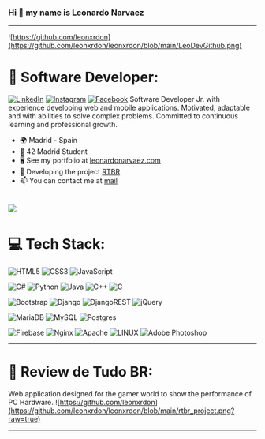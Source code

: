 ### Hi 👋 my name is Leonardo Narvaez
---

![https://github.com/leonxrdon](https://github.com/leonxrdon/leonxrdon/blob/main/LeoDevGithub.png)
# 💫 Software Developer:
[![LinkedIn](https://img.shields.io/badge/LinkedIn-%230077B5.svg?logo=linkedin&logoColor=white)](https://linkedin.com/in/leonxrdo-narvaez)
[![Instagram](https://img.shields.io/badge/Instagram-%23E4405F.svg?logo=Instagram&logoColor=white)](https://instagram.com/leonxrdo.n) 
[![Facebook](https://img.shields.io/badge/facebook-%2331A8FF.svg?logo=facebook&logoColor=white)](https://facebook.com/leopxndxlml)
Software Developer Jr. with experience developing web and mobile applications. Motivated, adaptable and with abilities to solve complex problems. Committed to continuous learning and professional growth.
* 🌍 Madrid - Spain
* 🧠 42 Madrid Student
* 🖥️ See my portfolio at [leonardonarvaez.com](https://leonardonarvaez.com)
* 🔭 Developing the project [RTBR](https://rtbr.online)
* 📫 You can contact me at [mail](mailto:leonxrdo.n@gmail.com)

[![](https://visitcount.itsvg.in/api?id=leonxrdon&icon=0&color=0)](https://visitcount.itsvg.in)
---

# 💻 Tech Stack:
![HTML5](https://img.shields.io/badge/html5-%23E34F26.svg?style=plastic&logo=html5&logoColor=white) ![CSS3](https://img.shields.io/badge/css3-%231572B6.svg?style=plastic&logo=css3&logoColor=white)   ![JavaScript](https://img.shields.io/badge/javascript-%23323330.svg?style=plastic&logo=javascript&logoColor=%23F7DF1E)
 
 ![C#](https://img.shields.io/badge/c%23-%23239120.svg?style=plastic&logo=c-sharp&logoColor=white) ![Python](https://img.shields.io/badge/python-3670A0?style=plastic&logo=python&logoColor=ffdd54) ![Java](https://img.shields.io/badge/java-%23ED8B00.svg?style=plastic&logo=java&logoColor=white) ![C++](https://img.shields.io/badge/c++-%2300599C.svg?style=plastic&logo=c%2B%2B&logoColor=white) ![C](https://img.shields.io/badge/c-%2300599C.svg?style=plastic&logo=c&logoColor=white)

![Bootstrap](https://img.shields.io/badge/bootstrap-%23563D7C.svg?style=plastic&logo=bootstrap&logoColor=white) ![Django](https://img.shields.io/badge/django-%23092E20.svg?style=plastic&logo=django&logoColor=white) ![DjangoREST](https://img.shields.io/badge/DJANGO-REST-ff1709?style=plastic&logo=django&logoColor=white&color=ff1709&labelColor=gray) ![jQuery](https://img.shields.io/badge/jquery-%230769AD.svg?style=plastic&logo=jquery&logoColor=white)

![MariaDB](https://img.shields.io/badge/MariaDB-003545?style=plastic&logo=mariadb&logoColor=white) ![MySQL](https://img.shields.io/badge/mysql-%2300f.svg?style=plastic&logo=mysql&logoColor=white) ![Postgres](https://img.shields.io/badge/postgres-%23316192.svg?style=plastic&logo=postgresql&logoColor=white)
 
 ![Firebase](https://img.shields.io/badge/firebase-%23039BE5.svg?style=plastic&logo=firebase)  ![Nginx](https://img.shields.io/badge/nginx-%23009639.svg?style=plastic&logo=nginx&logoColor=white) ![Apache](https://img.shields.io/badge/apache-%23D42029.svg?style=plastic&logo=apache&logoColor=white)   ![LINUX](https://img.shields.io/badge/Linux-FCC624?style=plastic&logo=linux&logoColor=black) ![Adobe Photoshop](https://img.shields.io/badge/photoshop-%2331A8FF.svg?style=plastic&logo=adobephotoshop&logoColor=white)




---

# 🚀 Review de Tudo BR:
Web application designed for the gamer world to show the performance of PC Hardware.
![https://github.com/leonxrdon](https://github.com/leonxrdon/leonxrdon/blob/main/rtbr_project.png?raw=true)


---



